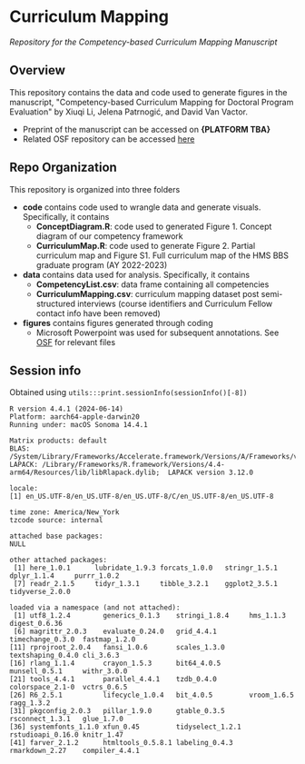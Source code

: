 # Curriculum Mapping
_Repository for the Competency-based Curriculum Mapping Manuscript_

## Overview
This repository contains the data and code used to generate figures in the manuscript, "Competency-based Curriculum Mapping for Doctoral Program Evaluation" by Xiuqi Li, Jelena Patrnogić, and David Van Vactor.
* Preprint of the manuscript can be accessed on __{PLATFORM TBA}__
* Related OSF repository can be accessed [here](https://osf.io/8qexb/)

## Repo Organization
This repository is organized into three folders
* __code__ contains code used to wrangle data and generate visuals. Specifically, it contains
  + __ConceptDiagram.R__: code used to generated Figure 1. Concept diagram of our competency framework
  + __CurriculumMap.R__: code used to generate Figure 2. Partial curriculum map and Figure S1. Full curriculum map of the HMS BBS graduate program (AY 2022-2023)
* __data__ contains data used for analysis. Specifically, it contains
  + __CompetencyList.csv__: data frame containing all competencies
  + __CurriculumMapping.csv__: curriculum mapping dataset post semi-structured interviews (course identifiers and Curriculum Fellow contact info have been removed)
* __figures__ contains figures generated through coding
  + Microsoft Powerpoint was used for subsequent annotations. See [OSF](https://osf.io/x8cj5/) for relevant files 

## Session info
Obtained using `utils:::print.sessionInfo(sessionInfo()[-8])`

```
R version 4.4.1 (2024-06-14)
Platform: aarch64-apple-darwin20
Running under: macOS Sonoma 14.4.1

Matrix products: default
BLAS:   /System/Library/Frameworks/Accelerate.framework/Versions/A/Frameworks/vecLib.framework/Versions/A/libBLAS.dylib 
LAPACK: /Library/Frameworks/R.framework/Versions/4.4-arm64/Resources/lib/libRlapack.dylib;  LAPACK version 3.12.0

locale:
[1] en_US.UTF-8/en_US.UTF-8/en_US.UTF-8/C/en_US.UTF-8/en_US.UTF-8

time zone: America/New_York
tzcode source: internal

attached base packages:
NULL

other attached packages:
 [1] here_1.0.1      lubridate_1.9.3 forcats_1.0.0   stringr_1.5.1   dplyr_1.1.4     purrr_1.0.2    
 [7] readr_2.1.5     tidyr_1.3.1     tibble_3.2.1    ggplot2_3.5.1   tidyverse_2.0.0

loaded via a namespace (and not attached):
 [1] utf8_1.2.4        generics_0.1.3    stringi_1.8.4     hms_1.1.3         digest_0.6.36    
 [6] magrittr_2.0.3    evaluate_0.24.0   grid_4.4.1        timechange_0.3.0  fastmap_1.2.0    
[11] rprojroot_2.0.4   fansi_1.0.6       scales_1.3.0      textshaping_0.4.0 cli_3.6.3        
[16] rlang_1.1.4       crayon_1.5.3      bit64_4.0.5       munsell_0.5.1     withr_3.0.0      
[21] tools_4.4.1       parallel_4.4.1    tzdb_0.4.0        colorspace_2.1-0  vctrs_0.6.5      
[26] R6_2.5.1          lifecycle_1.0.4   bit_4.0.5         vroom_1.6.5       ragg_1.3.2       
[31] pkgconfig_2.0.3   pillar_1.9.0      gtable_0.3.5      rsconnect_1.3.1   glue_1.7.0       
[36] systemfonts_1.1.0 xfun_0.45         tidyselect_1.2.1  rstudioapi_0.16.0 knitr_1.47       
[41] farver_2.1.2      htmltools_0.5.8.1 labeling_0.4.3    rmarkdown_2.27    compiler_4.4.1   
```

